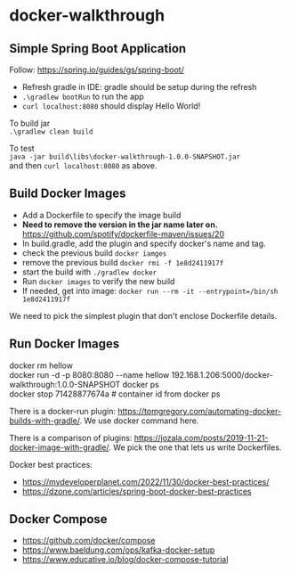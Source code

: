 # docker-walkthrough

## Simple Spring Boot Application
Follow: https://spring.io/guides/gs/spring-boot/
- Refresh gradle in IDE: gradle should be setup during the refresh
- ```.\gradlew bootRun``` to run the app
- ```curl localhost:8080``` should display Hello World!

To build jar  
```.\gradlew clean build```

To test  
```java -jar build\libs\docker-walkthrough-1.0.0-SNAPSHOT.jar```  
and then ```curl localhost:8080``` as above.

## Build Docker Images

- Add a Dockerfile to specify the image build
- **Need to remove the version in the jar name later on.** https://github.com/spotify/dockerfile-maven/issues/20
- In build.gradle, add the plugin and specify docker's name and tag.
- check the previous build ```docker iamges``` 
- remove the previous build ```docker rmi -f 1e8d2411917f```
- start the build with ```./gradlew docker```
- Run ```docker images``` to verify the new build
- If needed, get into image: ```docker run --rm -it --entrypoint=/bin/sh 1e8d2411917f```

We need to pick the simplest plugin that don't enclose Dockerfile details.

## Run Docker Images

docker rm hellow  
docker run -d -p 8080:8080 --name hellow 192.168.1.206:5000/docker-walkthrough:1.0.0-SNAPSHOT
docker ps  
docker stop 71428877674a  # container id from docker ps

There is a docker-run plugin: https://tomgregory.com/automating-docker-builds-with-gradle/.
We use docker command here.

There is a comparison of plugins: https://jozala.com/posts/2019-11-21-docker-image-with-gradle/.
We pick the one that lets us write Dockerfiles.

Docker best practices:
- https://mydeveloperplanet.com/2022/11/30/docker-best-practices/
- https://dzone.com/articles/spring-boot-docker-best-practices

## Docker Compose

- https://github.com/docker/compose
- https://www.baeldung.com/ops/kafka-docker-setup
- https://www.educative.io/blog/docker-compose-tutorial
